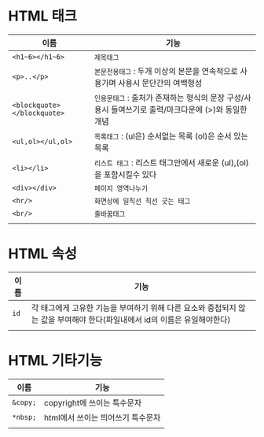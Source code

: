 # HTML 태크

|이름|기능|
|---|---|
|`<h1~6></h1~6>`|`제목태그`|
|`<p>..</p>`|`본문전용태그` : 두개 이상의 본문을 연속적으로 사용가며 사용시 문단간의 여백형성|
|`<blockquote></blockquote>`|`인용문태그` : 출처가 존재하는 형식의 문장 구성/사용시 들여쓰기로 출력/마크다운에 (>)와 동일한 개념|
|`<ul,ol></ul,ol>`|`목록태그` : (ul은) 순서없는 목록 (ol)은 순서 있는목록|
|`<li></li>`|`리스트 태그` : 리스트 태그안에서 새로운 (ul),(ol)을 포함시킬수 있다|
|`<div></div>`|`페이지 영역나누기`|
|`<hr/>`|`화면상에 일직선 직선 긋는 태그`|
|`<br/>`|`줄바꿈태그`|
|||


# HTML 속성

|이름|기능|
|---|---|
|`id`|각 태그에게 고유한 기능을 부여하기 위해 다른 요소와 중첩되지 않는 값을 부여해야 한다(파일내에서 id의 이름은 유일해야한다)|
|||

# HTML 기타기능

|이름|기능|
|---|---|
|`&copy;`|copyright에 쓰이는 특수문자|
|`*nbsp;`|html에서 쓰이는 띄어쓰기 특수문자|
|||
